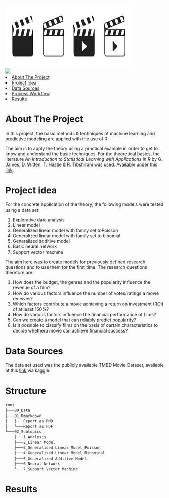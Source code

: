 <!-- This Readme file is based on the template found here: https://github.com/othneildrew/Best-README-Template/blob/main/BLANK_README.md  -->
<a id="readme-top"></a>


<!-- PROJECT LOGO -->
<br />
<div>
  <a href="https://github.com/Carlomk1/swiss-real-estate-development">
    <img src="00_Data/logo.jpg" alt="Logo" width="400" height="200">
  </a>
</div>

<!-- PROJECT Title -->
<div>
<img src="https://readme-typing-svg.demolab.com?font=Fira+Code&pause=2000&vCenter=true&width=800&height=200&lines=Basic+Machine+Learning+and+Predictive+Modeling+Techniques;Analysis+of+the+Movie+Dataset"
</div>
<br />

<!-- TABLE OF CONTENTS -->
<li><a href="#about-the-project">About The Project</a></li>
<li><a href="#project-idea">Project Idea</a></li>
<li><a href="#data-sources">Data Sources</a></li>
<li><a href="#Process Workflow">Process Workflow</a></li>
<li><a href="#results">Results</a></li>


# About The Project
In this project, the basic methods & techniques of machine learning and predictive modeling are applied with the use of R.

The aim is to apply the theory using a practical example in order to get to know and understand the basic techniques. 
For the theoretical basics, the literature *An Introduction to Statistical Learning with Applications in R* by G. James, D. Witten, T. Hastie & R. Tibshirani was used.
Available under this [link](https://doi.org/10.1007/978-1-0716-1418-1).

# Project idea
For the concrete application of the theory, the following models were tested using a data set:

1. Explorative data analysis
2. Linear model
3. Generalized linear model with family set toPoisson 
4. Generalized linear model with family set to binomial
5. Generalized additive model
6. Basic neural network 
7. Support vector machine

The aim here was to create models for previously defined research questions and to use them for the first time.
The research questions therefore are:

1. How does the budget, the genres and the popularity influence the revenue of a film?
2. How do various factors influence the number of votes/ratings a movie receives?
3. Which factors contribute a movie achieving a return on investment (ROI) of at least 150%?
4. How do various factors influence the financial performance of films?
5. Can we create a model that can reliably predict popularity?
6. Is it possible to classify films on the basis of certain characteristics to decide whethera movie can achieve financial success?


# Data Sources
The data set used was the publicly available TMBD Movie Dataset, available at this [link](https://www.kaggle.com/datasets/successikuku/tmbd-movie-dataset/data) via kaggle.

# Structure
```bash
root
├───00_Data
├───01_Rmarkdown
│   ├───Report as RMD
│   └───Report as PDF
└───02_Subtopics
    ├───1_Analysis
    ├───2_Linear Model
    ├───3_Generalised Linear Model_Poisson
    ├───4_Generalised Linear Model_Binominal
    ├───5_Generalized Additive Model
    ├───6_Neural Network
    └───7_Support Vector Machine
```


# Results



<!-- MARKDOWN LINKS & IMAGES -->
[Geneva-Airport]: https://www.gva.ch/de/Site/Passagers/Vols/Informations/Arrivees
